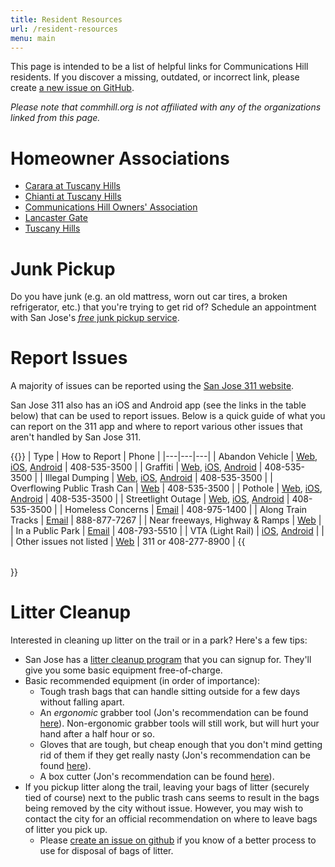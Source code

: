 ```yaml
---
title: Resident Resources
url: /resident-resources
menu: main
---
```


This page is intended to be a list of helpful links for Communications Hill residents. If you discover a missing, outdated, or incorrect link, please create [a new issue on GitHub](https://github.com/typeobject/commhill-org/issues/new).

*Please note that commhill.org is not affiliated with any of the organizations linked from this page.*

# Homeowner Associations
- [Carara at Tuscany Hills](https://app.pilera.com/)
- [Chianti at Tuscany Hills](https://app.pilera.com/)
- [Communications Hill Owners' Association](https://www.helsing.com/)
- [Lancaster Gate](https://www.lancastergatehoa.com/)
- [Tuscany Hills](https://app.pilera.com/)

# Junk Pickup

Do you have junk (e.g. an old mattress, worn out car tires, a broken refrigerator, etc.) that you're trying to get rid of? Schedule an appointment with San Jose's [_free_ junk pickup service](https://www.sanjoseca.gov/your-government/environment/recycling-garbage/junk-pickup).

# Report Issues
A majority of issues can be reported using the [San Jose 311 website](https://www.sanjoseca.gov/residents/report-an-issue).

San Jose 311 also has an iOS and Android app (see the links in the table below) that can be used to report issues. Below is a quick guide of what you can report on the 311 app and where to report various other issues that aren't handled by San Jose 311.

{{<table table-class="f6 w-100 mw8 center"
         th-class="fw6 bb b--black-20 tl pb3 pr3"
         td-class="pv3 pr3 bb b--black-20">}}
| Type | How to Report | Phone |
|---|---|---|
| Abandon Vehicle  | [Web](http://sanjose.custhelp.com/), [iOS](https://apps.apple.com/us/app/my-san-jose-a-newway/id1231429879), [Android](https://play.google.com/store/apps/details?id=com.astcorporation.three11&hl=en) |  408-535-3500 |
|  Graffiti | [Web](http://sanjose.custhelp.com/), [iOS](https://apps.apple.com/us/app/my-san-jose-a-newway/id1231429879), [Android](https://play.google.com/store/apps/details?id=com.astcorporation.three11&hl=en) |  408-535-3500 |
|  Illegal Dumping | [Web](http://sanjose.custhelp.com/), [iOS](https://apps.apple.com/us/app/my-san-jose-a-newway/id1231429879), [Android](https://play.google.com/store/apps/details?id=com.astcorporation.three11&hl=en) | 408-535-3500  |
|  Overflowing Public Trash Can | [Web](https://www.sanjoseca.gov/Home/Components/FormBuilder/FormBuilder/1a53b42063784f9f9ece52f61bb30ab6/3037?fbclid=IwAR0AKO42bP9rh7X382Y_LpbSTicCSUZ9JLojzlFB4RhmDEj7MthrfF1qaIM) | 408-535-3500  |
|  Pothole | [Web](http://sanjose.custhelp.com/), [iOS](https://apps.apple.com/us/app/my-san-jose-a-newway/id1231429879), [Android](https://play.google.com/store/apps/details?id=com.astcorporation.three11&hl=en) | 408-535-3500  |
|  Streetlight Outage | [Web](http://sanjose.custhelp.com/), [iOS](https://apps.apple.com/us/app/my-san-jose-a-newway/id1231429879), [Android](https://play.google.com/store/apps/details?id=com.astcorporation.three11&hl=en) |  408-535-3500 | 
|  Homeless Concerns |  [Email](mailto:homelessconcerns@sanjoseca.gov) | 408-975-1400  |
|  Along Train Tracks | [Email](mailto:rmcc_in@up.com) | 888-877-7267 |
|  Near freeways, Highway & Ramps | [Web](https://csr.dot.ca.gov/) |
|  In a Public Park | [Email](mailto:park.concerns@sanjoseca.gov) |  408-793-5510 |
|  VTA (Light Rail) | [iOS](https://itunes.apple.com/us/app/vtalerts/id633600618?ls=1&mt=8), [Android](https://play.google.com/store/apps/details?id=com.elerts.vta) |  |
|  Other issues not listed | [Web](https://www.sanjoseca.gov/residents/report-an-issue) | 311 or 408-277-8900 |
{{</table>}}

# Litter Cleanup
Interested in cleaning up litter on the trail or in a park? Here's a few tips:
- San Jose has a [litter cleanup program](https://www.sanjoseca.gov/your-government/departments/parks-recreation-neighborhood-services/volunteer-with-us/anti-graffiti-litter) that you can signup for. They'll give you some basic equipment free-of-charge.
- Basic recommended equipment (in order of importance):
  - Tough trash bags that can handle sitting outside for a few days without falling apart.
  - An *ergonomic* grabber tool (Jon's recommendation can be found [here](https://www.homedepot.com/p/Unger-36-in-Ergonomically-Designed-Nifty-Nabber-UNGNT090/205904959)). Non-ergonomic grabber tools will still work, but will hurt your hand after a half hour or so.
  - Gloves that are tough, but cheap enough that you don't mind getting rid of them if they get really nasty (Jon's recommendation can be found [here](https://www.homedepot.com/p/Firm-Grip-Leather-Palm-Large-Gloves-3-Pairs-6023-24/202530905)).
  - A box cutter (Jon's recommendation can be found [here](https://www.homedepot.com/p/Milwaukee-FASTBACK-Folding-Utility-Knife-with-Blade-Storage-Compact-Folding-Utility-Knife-with-2-General-Purpose-Blades-2-Pack-48-22-1503/309350823)).
- If you pickup litter along the trail, leaving your bags of litter (securely tied of course) next to the public trash cans seems to result in the bags being removed by the city without issue. However, you may wish to contact the city for an official recommendation on where to leave bags of litter you pick up.
  - Please [create an issue on github](https://github.com/typeobject/commhill-org/issues) if you know of a better process to use for disposal of bags of litter.
